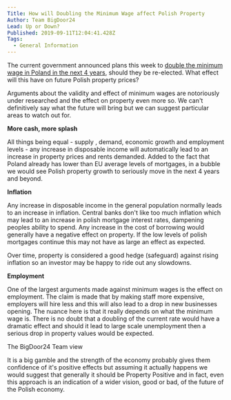 ```yaml
---
Title: How will Doubling the Minimum Wage affect Polish Property
Author: Team BigDoor24
Lead: Up or Down?
Published: 2019-09-11T12:04:41.428Z
Tags:
  - General Information
---
```

The current government announced plans this week to [double the minimum wage in Poland in the next 4 years](https://www.bloomberg.com/news/articles/2019-09-09/poland-s-plan-to-skyrocket-minimum-wages-heralds-economic-shift), should they be re-elected. What effect will this have on future Polish property prices?

Arguments about the validity and effect of minimum wages are notoriously under researched and the effect on property even more so. We can't definitively say what the future will bring but we can suggest particular areas to watch out for.

**More cash, more splash**

All things being equal - supply , demand, economic growth and employment levels - any increase in disposable income will automatically lead to an increase in property prices and rents demanded. Added to the fact that Poland already has lower than EU average levels of mortgages, in a bubble we would see Polish property growth to seriously move in the next 4 years and beyond.

**Inflation**

Any increase in disposable income in the general population normally leads to an increase in inflation. Central banks don't like too much inflation which may lead to an increase in polish mortgage interest rates, dampening peoples ability to spend. Any increase in the cost of borrowing would generally have a negative effect on property. If the low levels of polish mortgages continue this may not have as large an effect as expected. 

Over time, property is considered a good hedge (safeguard) against rising inflation so an investor may be happy to ride out any slowdowns.

**Employment**

One of the largest arguments made against minimum wages is the effect on employment. The claim is made that by making staff more expensive, employers will hire less and this will also lead to a drop in new businesses opening. The nuance here is that it really depends on what the minimum wage is. There is no doubt that a doubling of the current rate would have a dramatic effect and should it lead to large scale unemployment then a serious drop in property values would be expected.

The BigDoor24 Team view

It is a big gamble and the strength of the economy probably gives them confidence of it's positive effects but assuming it actually happens we would suggest that generally it should be Property Positive and in fact, even this approach is an indication of a wider vision, good or bad, of the future of the Polish economy.
